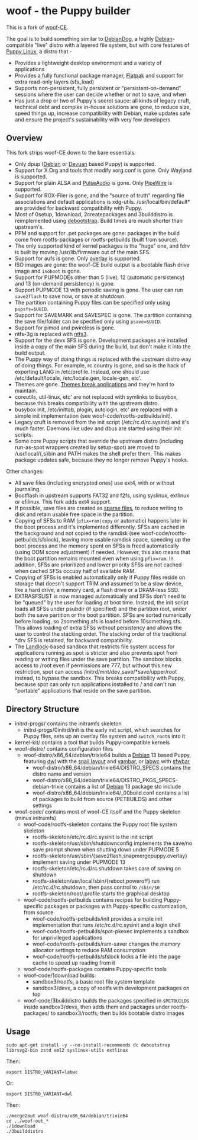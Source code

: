 # woof - the Puppy builder

This is a fork of [woof-CE](https://github.com/puppylinux-woof-CE/woof-CE).

The goal is to build something similar to [DebianDog](https://debiandog.github.io/doglinux/), a highly [Debian](https://www.debian.org/)-compatible "live" distro with a layered file system, but with core features of [Puppy Linux](https://puppylinux.com), a distro that -
* Provides a lightweight desktop environment and a variety of applications
* Provides a fully functional package manager, [Flatpak](https://flatpak.org/) and support for extra read-only layers (sfs_load)
* Supports non-persistent, fully persistent or "persistent-on-demand" sessions where the user can decide whether or not to save, and when
* Has just a drop or two of Puppy's secret sauce: all kinds of legacy cruft, technical debt and complex in-house solutions are gone, to reduce size, speed things up, increase compatibility with Debian, make updates safe and ensure the project's sustainability with very few developers

## Overview

This fork strips woof-CE down to the bare essentials:

* Only dpup ([Debian](https://www.debian.org/) or [Devuan](https://www.devuan.org/) based Puppy) is supported.
* Support for X.Org and tools that modify xorg.conf is gone. Only Wayland is supported.
* Support for plain ALSA and [PulseAudio](https://www.freedesktop.org/wiki/Software/PulseAudio/) is gone. Only [PipeWire](https://pipewire.org/) is supported.
* Support for ROX-Filer is gone, and the "source of truth" regarding file associations and default applications is xdg-utils. /usr/local/bin/default* are provided for backward compatibility with Puppy.
* Most of 0setup, 1download, 2createpackages and 3builddistro is reimplemented using [debootstrap](https://wiki.debian.org/Debootstrap). Build times are much shorter than upstream's.
* PPM and support for .pet packages are gone: packages in the build come from rootfs-packages or rootfs-petbuilds (built from source).
* The only supported kind of kernel packages is the "huge" one, and fdrv is built by moving /usr/lib/firmware out of the main SFS.
* Support for aufs is gone. Only [overlay](https://docs.kernel.org/filesystems/overlayfs.html) is supported.
* ISO images are gone: the woof-CE build output is a bootable flash drive image and `isoboot` is gone.
* Support for PUPMODEs other than 5 (live), 12 (automatic persistency) and 13 (on-demand persistency) is gone.
* Support PUPMODE 13 with periodic saving is gone. The user can run `save2flash` to save now, or save at shutdown.
* The partition containing Puppy files can be specified only using `pupsfs=$UUID`.
* Support for SAVEMARK and SAVESPEC is gone. The partition containing the save file/folder can be specified only using `psave=$UUID`.
* Support for pimod and pwireless is gone.
* ntfs-3g is replaced with [ntfs3](https://www.kernel.org/doc/html/next/filesystems/ntfs3.html).
* Support for the devx SFS is gone. Development packages are installed inside a copy of the main SFS during the build, but don't make it into the build output.
* The Puppy way of doing things is replaced with the upstream distro way of doing things. For example, rc.country is gone, and so is the hack of exporting LANG in /etc/profile. Instead, one should use /etc/default/locale, /etc/locale.gen, locale-gen, etc'.
* Themes are gone. [Themes break applications](https://stopthemingmy.app/) and they're hard to maintain.
* coreutils, util-linux, etc' are not replaced with symlinks to busybox, because this breaks compatibility with the upstream distro.
* busybox init, /etc/inittab, plogin, autologin, etc' are replaced with a simple init implementation (see woof-code/rootfs-petbuilds/init).
* Legacy cruft is removed from the init script (/etc/rc.d/rc.sysinit) and it's much faster. Daemons like udev and dbus are started using their init scripts.
* Some core Puppy scripts that override the upstream distro (including run-as-spot wrappers created by setup-spot) are moved to /usr/local/{,s}bin and PATH makes the shell prefer them. This makes package updates safe, because they no longer remove Puppy's hooks.

Other changes:

* All save files (including encrypted ones) use ext4, with or without journaling.
* Bootflash in upstream supports FAT32 and f2fs, using syslinux, extlinux or efilinux. This fork adds ext4 support.
* If possible, save files are created as [sparse files](https://en.wikipedia.org/wiki/Sparse_file), to reduce writing to disk and retain usable free space in the partition.
* Copying of SFSs to RAM (`pfix=ram|copy` or automatic) happens later in the boot process and it's implemented differently. SFSs are cached in the background and not copied to the ramdisk (see woof-code/rootfs-petbuilds/sfslock), leaving more usable ramdisk space, speeding up the boot process and the memory spent on SFSs is freed automatically (using OOM score adjustment) if needed. However, this also means that the boot partition remains mounted even when using `pfix=ram`. In addition, SFSs are prioritized and lower priority SFSs are not cached when cached SFSs occupy half of available RAM.
* Copying of SFSs is enabled automatically only if Puppy files reside on storage that doesn't support TRIM and assumed to be a slow device, like a hard drive, a memory card, a flash drive or a DRAM-less SSD.
* EXTRASFSLIST is now managed automatically and SFSs don't need to be "queued" by the user for loading at boot time. Instead, the init script loads all SFSs under psubdir (if specified) and the partition root, under both the save partition or the boot partition. SFSs are sorted numerically before loading, so 2something.sfs is loaded before 10something.sfs. This allows loading of extra SFSs without persistency and allows the user to control the stacking order. The stacking order of the traditional *drv SFS is retained, for backward compatibility.
* The [Landlock](https://docs.kernel.org/userspace-api/landlock.html)-based sandbox that restricts file system access for applications running as spot is stricter and also prevents spot from reading or writing files under the save partition. The sandbox blocks access to /root even if permissions are 777, but without this new restriction, spot can access /initrd/mnt/dev_save/*save/upper/root instead, to bypass the sandbox. This breaks compatibility with Puppy, because spot can only run applications installed to / and can't run "portable" applications that reside on the save partition.

## Directory Structure

* initrd-progs/ contains the initramfs skeleton
  * initrd-progs/0initrd/init is the early init script, which searches for Puppy files, sets up an overlay file system and `switch_root`s into it
* kernel-kit/ contains a tool that builds Puppy-compatible kernels
* woof-distro/ contains configuration files
  * woof-distro/x86_64/debian/trixie64 builds a [Debian](https://www.debian.org/) 13 based Puppy, featuring [dwl](https://github.com/djpohly/dwl) with the [snail layout](https://github.com/djpohly/dwl/wiki/snail) and [yambar](https://codeberg.org/dnkl/yambar), or [labwc](https://labwc.github.io/) with [sfwbar](https://github.com/LBCrion/sfwbar)
    * woof-distro/x86_64/debian/trixie64/DISTRO_SPECS contains the distro name and version
    * woof-distro/x86_64/debian/trixie64/DISTRO_PKGS_SPECS-debian-trixie contains a list of [Debian](https://www.debian.org/) 13 package sto include
    * woof-distro/x86_64/debian/trixie64/_00build.conf contains a list of packages to build from source (PETBUILDS) and other settings
* woof-code/ contains most of woof-CE itself and the Puppy skeleton (minus initramfs)
  * woof-code/rootfs-skeleton contains the Puppy root file system skeleton
    * rootfs-skeleton/etc/rc.d/rc.sysinit is the init script
    * rootfs-skeleton/usr/sbin/shutdownconfig implements the save/no save prompt shown when shutting down under PUPMODE 5
    * rootfs-skeleton/usr/sbin/{save2flash,snapmergepuppy.overlay} implement saving under PUPMODE 13
    * rootfs-skeleton/etc/rc.d/rc.shutdown takes care of saving on shutdown
    * rootfs-skeleton/usr/local/sbin/{reboot,poweroff} run /etc/rc.d/rc.shutdown, then pass control to `/sbin/$0`
    * rootfs-skeleton/root/.profile starts the graphical desktop
  * woof-code/rootfs-petbuilds contains recipes for building Puppy-specific packages or packages with Puppy-specific customization, from source
    * woof-code/rootfs-petbuilds/init provides a simple init implementation that runs /etc/rc.d/rc.sysinit and a login shell
    * woof-code/rootfs-petbuilds/spot-pkexec implements a sandbox for unprivileged applications
    * woof-code/rootfs-petbuilds/ram-saver changes the memory allocator settings to reduce RAM consumption
    * woof-code/rootfs-petbuilds/sfslock locks a file into the page cache to speed up reading from it
  * woof-code/rootfs-packages contains Puppy-specific tools
  * woof-code/1download builds:
    * sandbox3/rootfs, a basic root file system template
    * sandbox3/devx, a copy of rootfs with development packages on top
  * woof-code/3builddistro builds the packages specified in `$PETBUILDS` inside sandbox3/devx, then adds them and packages under rootfs-packages/ to sandbox3/rootfs, then builds bootable distro images

## Usage

	sudo apt-get install -y --no-install-recommends dc debootstrap librsvg2-bin zstd xml2 syslinux-utils extlinux

Then:

	export DISTRO_VARIANT=labwc

Or:

	export DISTRO_VARIANT=dwl

Then:

	./merge2out woof-distro/x86_64/debian/trixie64
	cd ../woof-out_*
	./1download
	./3builddistro
